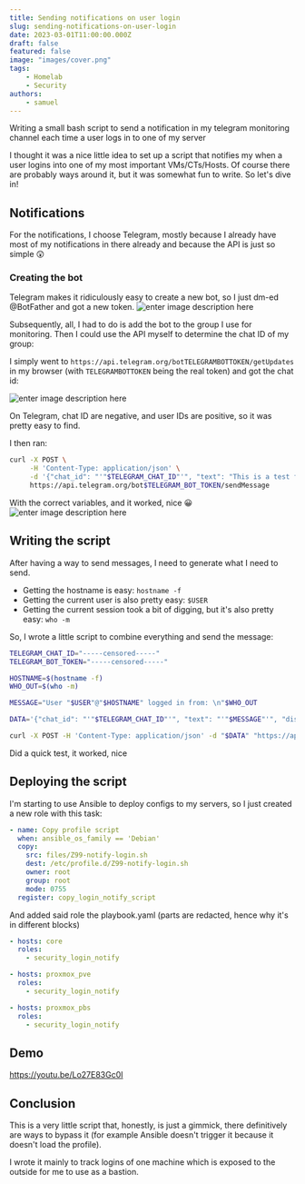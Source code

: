 ```yaml
---
title: Sending notifications on user login
slug: sending-notifications-on-user-login
date: 2023-03-01T11:00:00.000Z
draft: false
featured: false
image: "images/cover.png"
tags:
    - Homelab
    - Security
authors:
    - samuel
---
```


Writing a small bash script to send a notification in my telegram monitoring channel each time a user logs in to one of my server

<!--more-->

I thought it was a nice little idea to set up a script that notifies my when a user logins into one of my most important VMs/CTs/Hosts. Of course there are probably ways around it, but it was somewhat fun to write. So let's dive in!

## Notifications
For the notifications, I choose Telegram, mostly because I already have most of my notifications in there already and because the API is just so simple 😲

### Creating the bot
Telegram makes it ridiculously easy to create a new bot, so I just dm-ed @BotFather and got a new token.
![enter image description here](https://data.thestaticturtle.fr/ShareX/2022/12/06/Telegram_2022-12-06_18-39-45_5d37e168-01ae-4654-bd1e-66c75967aa00.png)

Subsequently, all, I had to do is add the bot to the group I use for monitoring. Then I could use the API myself to determine the chat ID of my group:

I simply went to `https://api.telegram.org/botTELEGRAMBOTTOKEN/getUpdates` in my browser (with `TELEGRAMBOTTOKEN` being the real token) and got the chat id:

![enter image description here](https://data.thestaticturtle.fr/ShareX/2022/12/06/chrome_2022-12-06_18-45-13_cc900e57-a688-4c85-9c3d-2ccf118b31c2.png)

On Telegram, chat ID are negative, and user IDs are positive, so it was pretty easy to find.

I then ran:
```bash
curl -X POST \
     -H 'Content-Type: application/json' \
     -d '{"chat_id": "'"$TELEGRAM_CHAT_ID"'", "text": "This is a test from curl", "disable_notification": true}' \
     https://api.telegram.org/bot$TELEGRAM_BOT_TOKEN/sendMessage
```
 With the correct variables, and it worked, nice 😀
![enter image description here](https://data.thestaticturtle.fr/ShareX/2022/12/06/Telegram_2022-12-06_19-26-28_b006873d-1034-4d1e-9e70-71c7cadfecfa.png)

## Writing the script

After having a way to send messages, I need to generate what I need to send.
 - Getting the hostname is easy: `hostname -f`
 - Getting the current user is also pretty easy: `$USER`
 - Getting the current session took a bit of digging, but it's also pretty easy: `who -m`

So, I wrote a little script to combine everything and send the message:
```bash
TELEGRAM_CHAT_ID="-----censored-----"
TELEGRAM_BOT_TOKEN="-----censored-----"

HOSTNAME=$(hostname -f)
WHO_OUT=$(who -m)

MESSAGE="User "$USER"@"$HOSTNAME" logged in from: \n"$WHO_OUT

DATA='{"chat_id": "'"$TELEGRAM_CHAT_ID"'", "text": "'"$MESSAGE"'", "disable_notification": true}'

curl -X POST -H 'Content-Type: application/json' -d "$DATA" "https://api.telegram.org/bot$TELEGRAM_BOT_TOKEN/sendMessage" 2>/dev/null 1>/dev/null
```

Did a quick test, it worked, nice

## Deploying the script

I'm starting to use Ansible to deploy configs to my servers, so I just created a new role with this task: 
```yaml
- name: Copy profile script
  when: ansible_os_family == 'Debian'
  copy:
    src: files/Z99-notify-login.sh
    dest: /etc/profile.d/Z99-notify-login.sh
    owner: root
    group: root
    mode: 0755
  register: copy_login_notify_script
```
 
 And added said role the playbook.yaml (parts are redacted, hence why it's in different blocks)
```yaml
- hosts: core
  roles:
    - security_login_notify

- hosts: proxmox_pve
  roles:
    - security_login_notify

- hosts: proxmox_pbs
  roles:
    - security_login_notify
```

## Demo
https://youtu.be/Lo27E83Gc0I

## Conclusion
This is a very little script that, honestly, is just a gimmick, there definitively are ways to bypass it (for example Ansible doesn't trigger it because it doesn't load the profile).

I wrote it mainly to track logins of one machine which is exposed to the outside for me to use as a bastion.